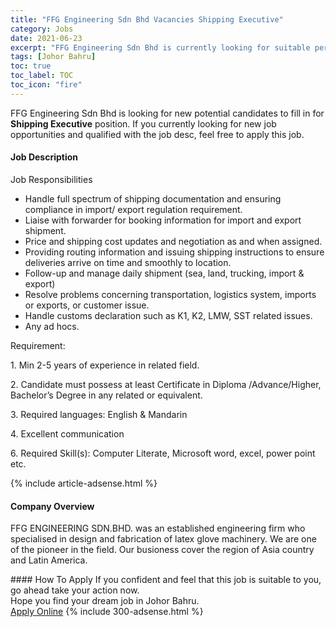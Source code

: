```yaml
---
title: "FFG Engineering Sdn Bhd Vacancies Shipping Executive" 
category: Jobs 
date: 2021-06-23 
excerpt: "FFG Engineering Sdn Bhd is currently looking for suitable person to fill in the Shipping Executive which based in Johor Bahru" 
tags: [Johor Bahru] 
toc: true 
toc_label: TOC 
toc_icon: "fire" 
--- 
```


<p>FFG Engineering Sdn Bhd is looking for new potential candidates to fill in for <b>Shipping Executive</b> position. If you currently looking for new job opportunities and qualified with the job desc, feel free to apply this job.
</p><div><div><h4>Job Description</h4></div><div><div><span><div><p>Job Responsibilities</p><ul><li>Handle full spectrum of shipping documentation and ensuring compliance in import/ export regulation requirement.</li><li>Liaise with forwarder for booking information for import and export shipment.</li><li>Price and shipping cost updates and negotiation as and when assigned.</li><li>Providing routing information and issuing shipping instructions to ensure deliveries arrive on time and smoothly to location.</li><li>Follow-up and manage daily shipment (sea, land, trucking, import &amp; export)</li><li>Resolve problems concerning transportation, logistics system, imports or exports, or customer issue.</li><li>Handle customs declaration such as K1, K2, LMW, SST related issues.</li><li>Any ad hocs.</li></ul><p>Requirement:</p><p>1. Min 2-5 years of experience in related field.</p><p>2. Candidate must possess at least Certificate in Diploma /Advance/Higher, Bachelor&#8217;s Degree in any related or equivalent.</p><p>3. Required languages: English &amp; Mandarin</p><p>4. Excellent communication</p><p>6. Required Skill(s): Computer Literate, Microsoft word, excel, power point etc.</p></div></span></div></div></div> 
{% include article-adsense.html %} 
<div><div><h4>Company Overview</h4></div><div><div><span><div><p>FFG ENGINEERING SDN.BHD. was an established engineering firm who specialised in&#160;design and fabrication of latex glove machinery. We are one of the pioneer in the field. Our busioness&#160;cover the region of Asia country and Latin America.</p></div></span></div></div></div> 
#### How To Apply 
If you confident and feel that this job is suitable to you, go ahead take your action now. <br/> 
Hope you find your dream job in Johor Bahru. <br/> 
<a href="https://www.jobstreet.com.my/en/job/shipping-executive-4597572?jobId=jobstreet-my-job-4597572&" class="btn btn--info" target="_blank" rel="nofollow noopenner">Apply Online</a> 
{% include 300-adsense.html %} 